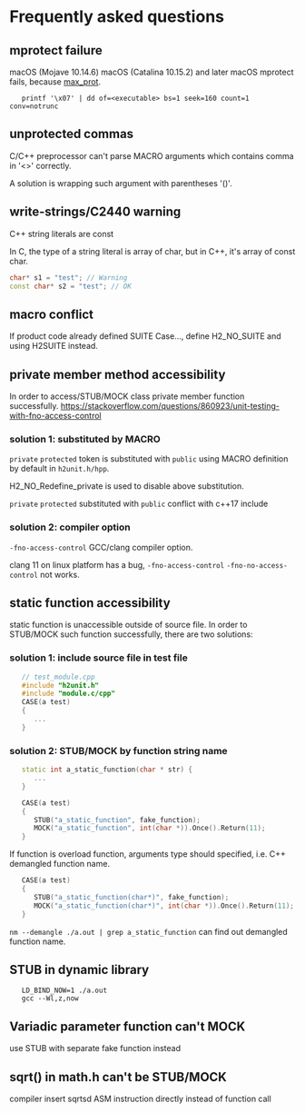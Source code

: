 # Frequently asked questions


## mprotect failure

macOS (Mojave 10.14.6) macOS (Catalina 10.15.2) and later macOS mprotect fails, because [max_prot](https://stackoverflow.com/questions/60654834/using-mprotect-to-make-text-segment-writable-on-macos).

```Shell
   printf '\x07' | dd of=<executable> bs=1 seek=160 count=1 conv=notrunc
```

## unprotected commas

C/C++ preprocessor can't parse MACRO arguments which contains comma in '<>' correctly. 

A solution is wrapping such argument with parentheses '()'.


## write-strings/C2440 warning
C++ string literals are const

In C, the type of a string literal is array of char, but in C++, it's array of const char.

```C++
char* s1 = "test"; // Warning
const char* s2 = "test"; // OK
```

## macro conflict

If product code already defined SUITE Case..., define H2_NO_SUITE and using H2SUITE instead.

## private member method accessibility

In order to access/STUB/MOCK class private member function successfully.
https://stackoverflow.com/questions/860923/unit-testing-with-fno-access-control

### solution 1: substituted by MACRO

`private` `protected` token is substituted with `public` using MACRO definition by default in `h2unit.h/hpp`.

H2_NO_Redefine_private is used to disable above substitution.

`private` `protected` substituted with `public` conflict with c++17 include <any>

### solution 2: compiler option

`-fno-access-control` GCC/clang compiler option.

clang 11 on linux platform has a bug, `-fno-access-control` `-fno-no-access-control` not works.

## static function accessibility
static function is unaccessible outside of source file. In order to STUB/MOCK such function successfully, there are two solutions:

### solution 1: include source file in test file

```C++
   // test_module.cpp
   #include "h2unit.h"
   #include "module.c/cpp"
   CASE(a test)
   {
      ...
   }
```

### solution 2: STUB/MOCK by function string name

```C++
   static int a_static_function(char * str) {
      ...
   }
```
```C++
   CASE(a test)
   {
      STUB("a_static_function", fake_function);
      MOCK("a_static_function", int(char *)).Once().Return(11);
   }
```

If function is overload function, arguments type should specified, i.e. C++ demangled function name.

```C++
   CASE(a test)
   {
      STUB("a_static_function(char*)", fake_function);
      MOCK("a_static_function(char*)", int(char *)).Once().Return(11);
   }
```

  `nm --demangle ./a.out | grep a_static_function` can find out demangled function name.


## STUB in dynamic library

```Shell
   LD_BIND_NOW=1 ./a.out 
   gcc --Wl,z,now
```

## Variadic parameter function can't MOCK

use STUB with separate fake function instead

## sqrt() in math.h can't be STUB/MOCK

compiler insert sqrtsd ASM instruction directly instead of function call

